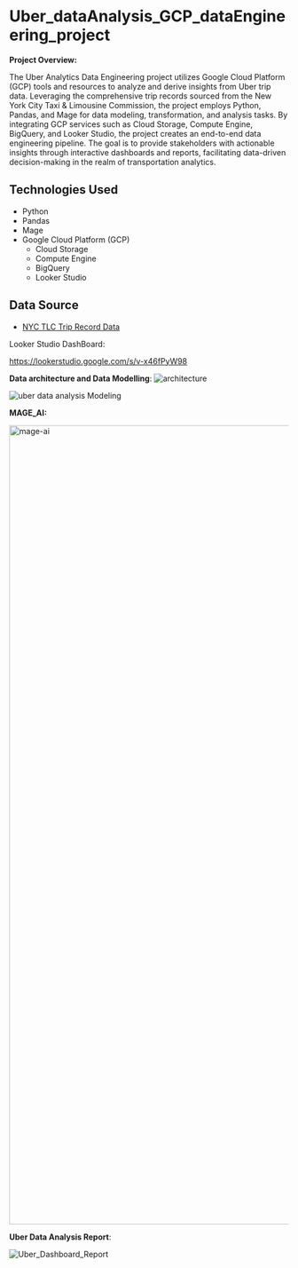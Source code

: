 # Uber_dataAnalysis_GCP_dataEngineering_project

**Project Overview:**

The Uber Analytics Data Engineering project utilizes Google Cloud Platform (GCP) tools and resources to analyze and derive insights from Uber trip data. Leveraging the comprehensive trip records sourced from the New York City Taxi & Limousine Commission, the project employs Python, Pandas, and Mage for data modeling, transformation, and analysis tasks. By integrating GCP services such as Cloud Storage, Compute Engine, BigQuery, and Looker Studio, the project creates an end-to-end data engineering pipeline. The goal is to provide stakeholders with actionable insights through interactive dashboards and reports, facilitating data-driven decision-making in the realm of transportation analytics.

## Technologies Used
- Python
- Pandas
- Mage
- Google Cloud Platform (GCP)
  - Cloud Storage
  - Compute Engine
  - BigQuery
  - Looker Studio

## Data Source
- [NYC TLC Trip Record Data](https://www.nyc.gov/site/tlc/about/tlc-trip-record-data.page)

Looker Studio DashBoard:

https://lookerstudio.google.com/s/v-x46fPyW98





**Data architecture and Data Modelling**:
![architecture](https://github.com/saichaitanya50/uber_dataAnalysis_GCP_dataEngineering_project/assets/82650096/102fa51c-0a1b-4fb0-83e5-044a043f8f01)





![uber data analysis Modeling](https://github.com/saichaitanya50/uber_dataAnalysis_GCP_dataEngineering_project/assets/82650096/ed149275-d4b0-4b44-9660-9044c2b083dd)



**MAGE_AI:**


<img width="1440" alt="mage-ai" src="https://github.com/saichaitanya50/uber_dataAnalysis_GCP_dataEngineering_project/assets/82650096/7cb12005-2cd4-4205-8841-32950cc558ce">



**Uber Data Analysis Report**:


![Uber_Dashboard_Report](https://github.com/saichaitanya50/uber_dataAnalysis_GCP_dataEngineering_project/assets/82650096/d5ea8b42-0c7b-4a22-b421-757138ef62a9)






